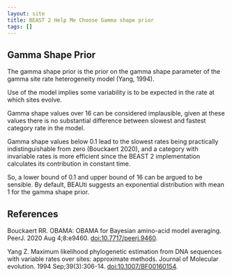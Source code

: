 ```yaml
---
layout: site
title: BEAST 2 Help Me Choose Gamma shape prior
tags: []
---
```


## Gamma Shape Prior

The gamma shape prior is the prior on the gamma shape parameter of the gamma site rate heterogeneity model (Yang, 1994).

Use of the model implies some variability is to be expected in the rate at which sites evolve.

Gamma shape values over 16 can be considered implausible, given at these values there is no substantial difference between slowest and fastest category rate in the model.

Gamma shape values below 0.1 lead to the slowest rates being practically indistinguishable from zero (Bouckaert 2020), and a category with invariable rates is more efficient since the BEAST 2 implementation calculates its contribution in constant time.

So, a lower bound of 0.1 and upper bound of 16 can be argued to be sensible.
By default, BEAUti suggests an exponential distribution with mean 1 for the gamma shape prior.


## References

Bouckaert RR. OBAMA: OBAMA for Bayesian amino-acid model averaging. PeerJ. 2020 Aug 4;8:e9460. <a href="http://doi.org/10.7717/peerj.9460">doi:10.7717/peerj.9460</a>.

Yang Z. Maximum likelihood phylogenetic estimation from DNA sequences with variable rates over sites: approximate methods. Journal of Molecular evolution. 1994 Sep;39(3):306-14. <a href="http://doi.org/10.1007/BF00160154">doi:10.1007/BF00160154</a>.
